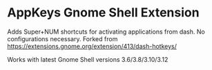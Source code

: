 AppKeys Gnome Shell Extension
=============================

Adds Super+NUM shortcuts for activating applications from dash. No configurations necessary.
Forked from https://extensions.gnome.org/extension/413/dash-hotkeys/

Works with latest Gnome Shell versions 3.6/3.8/3.10/3.12
